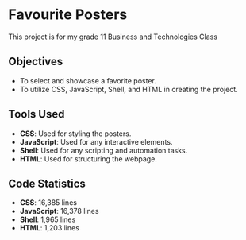 # Favourite Posters

This project is for my grade 11 Business and Technologies Class

## Objectives
- To select and showcase a favorite poster.
- To utilize CSS, JavaScript, Shell, and HTML in creating the project.

## Tools Used
- **CSS**: Used for styling the posters.
- **JavaScript**: Used for any interactive elements.
- **Shell**: Used for any scripting and automation tasks.
- **HTML**: Used for structuring the webpage.

## Code Statistics
- **CSS**: 16,385 lines
- **JavaScript**: 16,378 lines
- **Shell**: 1,965 lines
- **HTML**: 1,203 lines

